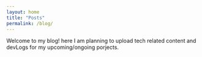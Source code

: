 ```yaml
---
layout: home
title: "Posts"
permalink: /blog/
---
```


Welcome to my blog!
here I am planning to upload tech related content and devLogs for my upcoming/ongoing porjects.
